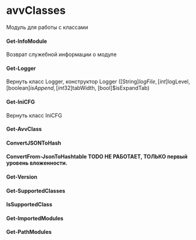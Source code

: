 # avvClasses
Модуль для работы с классами
#### Get-InfoModule
Возврат служебной информации о модуле
#### Get-Logger
Вернуть класс Logger, конструктор Logger ([String]$logFile, [int]$logLevel, [boolean]$isAppend, [int32]$tabWidth, [bool]$isExpandTab)
#### Get-IniCFG
Вернуть класс IniCFG

#### Get-AvvClass
#### ConvertJSONToHash
#### ConvertFrom-JsonToHashtable TODO НЕ РАБОТАЕТ, ТОЛЬКО первый уровень вложенности.
#### Get-Version
#### Get-SupportedClasses
#### IsSupportedClass
#### Get-ImportedModules
#### Get-PathModules
